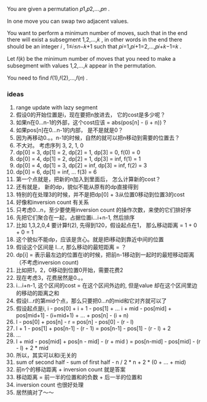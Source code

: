 You are given a permutation 𝑝1,𝑝2,…,𝑝𝑛
.

In one move you can swap two adjacent values.

You want to perform a minimum number of moves, such that in the end there will exist a subsegment 1,2,…,𝑘
, in other words in the end there should be an integer 𝑖
, 1≤𝑖≤𝑛−𝑘+1
 such that 𝑝𝑖=1,𝑝𝑖+1=2,…,𝑝𝑖+𝑘−1=𝑘
.

Let 𝑓(𝑘)
 be the minimum number of moves that you need to make a subsegment with values 1,2,…,𝑘
 appear in the permutation.

You need to find 𝑓(1),𝑓(2),…,𝑓(𝑛)
.

### ideas
1. range update with lazy segment
2. 假设0的开始位置是i，现在要把n放进去， 它的cost是多少呢？
3. 如果n在0...n-1的外部，这个cost应该 = abs(pos[n] - (i + n)) ?
4. 如果pos[n]在0...n-1的内部， 是不是就是0？
5. 因为再移动0.。。n-1的时候，自然的就可以把n移动到需要的位置去？
6. 不大对。 考虑序列 3, 2, 1, 0
7. dp[0] = 3, dp[1] = 2, dp[2] = 1, dp[3] = 0, f(0) = 0
8. dp[0] = 4, dp[1] = 2, dp[2] = 1, dp[3] = inf, f(1) = 1
9. dp[0] = 4, dp[1] = 3, dp[2] = inf, dp[3] = inf, f(2) = 3
10. dp[0] = 6, dp[1] = inf, ... f(3) = 6
11. 第一个点就是，把新的n加入到里面后， 怎么计算新的cost？
12. 还有就是， 新的dp，貌似不能从原有的dp直接得到
13. 特别的在处理3的时候，并不是把dp[0] + 3从位置0移动到位置3的cost
14. 好像和inversion count 有关系
15. 只考虑0...n，至少要使用inversion count 的操作次数，来使的它们排好序
16. 先把它们聚合在一起，占据位置i...i+n-1, 然后排序
17. 比如 1,3,2,0,4 要计算f(2), 先得到120，假设起点在1， 那么移动距离 = 1 + 0 + 0 = 1
18. 这个貌似不能dp，应该是贪心。就是把i移动到靠近中间的位置
19. 假设这个区间是 l...r, 那么移动的最短距离 = ？
20. dp[i] = 表示最左边的位置在i的时候，把前n-1移动到一起时的最短移动距离（不考虑inversion count)
21. 比如把1，2，0移动到位置0开始，需要花费2
22. 现在考虑3，花费居然是0.。。
23. i...i+n-1, 这个区间的cost = 在这个区间外边的, 但是value 却在这个区间里边的移动的距离之和
24. 假设l...r的第mid个点，那么只要把0...n的mid和它对齐就可以了
25. 假设起点是i, i - pos[0] + i + 1 - pos[1] + ... i + mid - pos[mid] + pos[mid+1] - (i+mid+1) + ... + pos[n] - (i + n)
26. l - pos[0] + pos[n] - r = pos[n] - pos[0] - (r - l) 
27. l + 1 - pos[1] + pos[n-1] - (r - 1) = pos[n-1] - pos[1] - (r - l) + 2
28. ...
29. l + mid - pos[mid] + pos[n - mid] - (r + mid ) = pos[n-mid] - pos[mid] - (r - l) + 2 * mid 
30. 所以，其实可以和i无关的
31. sum of second half - sum of first half - n / 2 * n + 2 * (0 + ... + mid)
32. 前n个的移动距离 + inversion count 就是答案
33. 移动距离 = 前一半的位置和的负数 + 后一半的位置和 
34. inversion count 也很好处理
35. 居然搞对了～～